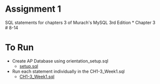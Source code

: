 # Assignment 1
SQL statements for chapters 3 of Murach's MySQL 3rd Edition
    * Chapter 3 # 8-14

# To Run
* Create AP Database using orientation_setup.sql
    * [setup.sql](../database_build_files/setup.sql)
* Run each statement individually in the CH1-3_Week1.sql
    * [CH1-3_Week1.sql](CH1-3_Week1.sql)